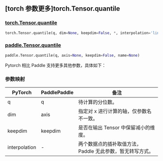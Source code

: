 ## [torch 参数更多]torch.Tensor.quantile

### [torch.Tensor.quantile](https://pytorch.org/docs/stable/generated/torch.Tensor.quantile.html#torch.Tensor.quantile)

```python
torch.Tensor.quantile(q, dim=None, keepdim=False, *, interpolation='linear')
```

### [paddle.Tensor.quantile](https://www.paddlepaddle.org.cn/documentation/docs/zh/api/paddle/Tensor_cn.html#quantile-q-axis-none-keepdim-false-name-none)

```python
paddle.Tensor.quantile(q, axis=None, keepdim=False, name=None)
```

Pytorch 相比 Paddle 支持更多其他参数，具体如下：

### 参数映射
| PyTorch | PaddlePaddle | 备注                     |
| ------- | ------------ | ------------------------ |
| q       | q            |待计算的分位数。          |
| dim     | axis         |指定对 x 进行计算的轴，仅参数名不一致。|
| keepdim | keepdim      |是否在输出 Tensor 中保留减小的维度。|
| interpolation | -      |两个数据点的插补取值方法，Paddle 无此参数，暂无转写方式。|
